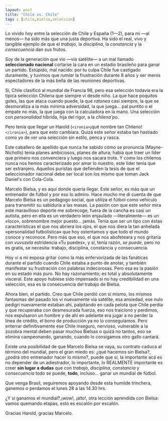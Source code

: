 ```yaml
---
layout: post
title: "Chile vs. Chile"
tags : [chile,bielsa,seleccion]
--- 
```


Lo vivido hoy entre la selección de Chile y España (1—2), para mi —al menos— ha sido más que una justa deportiva. Ha sido el real, vivo y tangible ejemplo de que el _trabajo_, la _disciplina_, la _constancia_ y la _consecuencia_ dan sus frutos. 

Soy de la generación que vio —vía satélite— a un mal llamado **seleccionado nacional** cortarse la cara en un estadio brasileño para ganar un partido. Estúpido, mal nacido: por tu culpa Chile fue castigado duramente, y tuvimos que _rumiar_ la frustración durante 8 años y ser meros espectadores de la más bella de las reuniones deportivas. 

Sí, Chile clasificó al mundial de Francia 98, pero esa selección todavía era la típica selección Chilena que siempre vi desde niño. La que hace poquitos goles, las que ataca cuando puede, la que _ratonea_ casi siempre, la que se desmoraliza a la más mínima adversidad, la que juega... pal puntito o el empate no más, la que juega con la calculadora en la mano. Una selección con _personalidad_ híbrida, hija del rigor, a la _chilena'po_.

Pero tenía que llegar un Harold (<code>&lt;ironia&gt;</code>¡qué nombre tan Chileno!<code>&lt;/ironia&gt;</code>), para que esto cambiara. Quizá este señor estaba tan hastiado como yo de ver una selección sin estilo, penca y rasca. 

Este caballero de apellido que nunca he sabido cómo se pronuncia (Mayne-Nicholls)  tenía planes ambiciosos, planes de altura; había que traer un líder que primero nos convenciera y luego nos sacara trote. Y como los chilenos nunca nos hemos caracterizado por amar lo nuestro, este líder tenía que ser extranjero. Aquellos puristas que defienden la tesis de que el seleccionador nacional debe ser local son los mismo que toman Jack Daniel's con Cola-Cola.

Marcelo Bielsa, y es aquí donde quería llegar. Este señor, es más que un entrenador de fútbol y por eso lo admiro. Hace mucho me di cuenta de que Marcelo Bielsa es un pedagogo social, que utiliza el fútbol como vehículo para transmitir su sabiduría a las masas. La pasión con que este señor mira este maravilloso deporte me sobrecoge, fuera de la cancha es casi un autista, pero en ella es un verdadero león enjaulado —literalmente— es un «loco», sobrenombre mejor puesto... jamás. Tenía que ser un tipo con éstas características el que nos abriera los ojos, el que nos diera la tan anhelada «personalidad futbolística» que hoy ostentamos y que todo el mundo conoce y reconoce. Pero más que eso, el que nos abofeteara y nos gritaría con _vuvuzela_ estridencia «Tu puedes», y sí, tenía razón, *se puede*, pero no es gratis, se necesita: trabajo, disciplina, constancia y consecuencia. 

Hoy vi a mi esposa gritar como la más enfervorizada de las fanáticas durante el partido cuando Chile estaba a punto de anotar, y también manifestar su frustración con palabras indecorosas. Pero esa es la pasión en su estado más puro. No hay razonamiento; es total y absolutamente visceral. Este apoyo hubiese sido impensado si no hay credibilidad en una selección, esa es la consecuencia del trabajo de Bielsa.

Ahora bien, el partido. Creo que Chile perdió con sí mismo, los mismos fantasmas del pasado los vi nuevamente vía satélite, esa ansiedad, ese nulo pedigrí nuevamente estaban ahí, palpitando en cada pelota que Chile perdía y que recuperaba con desmesurada fuerza, eso nos traicionó y perdimos, nos expulsaron un hombre y de ahí en adelante era jugar a no perder la línea de crédito, el bono de producción ya no lo conseguíamos. Pero enterrar definitivamente ese Chile inseguro, nervioso, vulnerable a la zozobra mental deben pasar muchos Bielsas o quizá no tantos, eso se elimina campeonando, ganando, cuando lo consigamos otro gallo cantará.

Existe una posibilidad de que Marcelo Bielsa se vaya, su contrato caduca al término del mundial, pero el gran miedo es: ¿qué hacemos sin Bielsa?, ¿podrá otro entrenador hacer lo mismo?, puede que sí, la importante acá es no depender de un adiestrador, lo importante, lo REALMENTE importante es creer **sin lugar a dudas** que con _trabajo_, _disciplina_, _constancia_ y _consecuencia_ todo se puede, **todo**, incluso... ganar un mundial de fútbol. 

Que venga Brasil, seguiremos apoyando desde esta humilde trinchera, ganemos o perdamos el lunes 28 a las 14.30 hrs.

¿Y si ganamos el mundial?,¡wow!, ¡alto!, otra lección aprendida con Bielsa: vamos quemando etapas, esto es escalón por escalón. 

Gracias Harold, gracias Marcelo.
